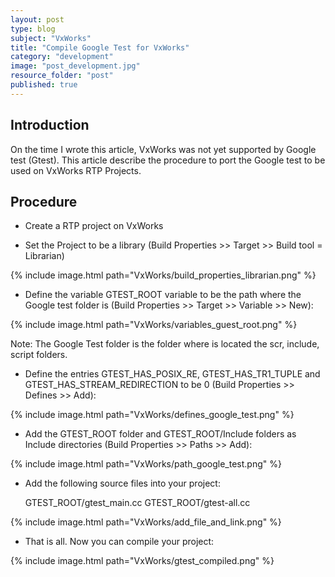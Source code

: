```yaml
---
layout: post
type: blog
subject: "VxWorks"
title: "Compile Google Test for VxWorks"
category: "development"
image: "post_development.jpg"
resource_folder: "post"
published: true
---
```


Introduction
---

On the time I wrote this article, VxWorks was not yet supported by Google test (Gtest). This article describe the procedure to port the Google test to be used on VxWorks RTP Projects.

Procedure
---

- Create a RTP project on VxWorks

- Set the Project to be a library (Build Properties >> Target >> Build tool = Librarian)

{% include image.html path="VxWorks/build_properties_librarian.png" %}

- Define the variable GTEST_ROOT variable to be the path where the Google test folder is (Build Properties >> Target >> Variable >> New):

{% include image.html path="VxWorks/variables_guest_root.png" %}

Note: The Google Test folder is the folder where is located the scr, include, script folders.

- Define the entries GTEST_HAS_POSIX_RE, GTEST_HAS_TR1_TUPLE and GTEST_HAS_STREAM_REDIRECTION to be 0 (Build Properties >> Defines >> Add):

{% include image.html path="VxWorks/defines_google_test.png" %}

- Add the GTEST_ROOT folder and GTEST_ROOT/Include folders as Include directories (Build Properties >> Paths >> Add):

{% include image.html path="VxWorks/path_google_test.png" %}

- Add the following source files into your project:

     GTEST_ROOT/gtest_main.cc
     GTEST_ROOT/gtest-all.cc

{% include image.html path="VxWorks/add_file_and_link.png" %} 

- That is all. Now you can compile your project:

{% include image.html path="VxWorks/gtest_compiled.png" %}




